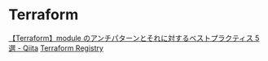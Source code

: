 # Terraform

[【Terraform】module のアンチパターンとそれに対するベストプラクティス 5 選 - Qiita](https://qiita.com/bigwheel/items/2b420183639416b5c6bb)
[Terraform Registry](https://registry.terraform.io/browse/modules)
